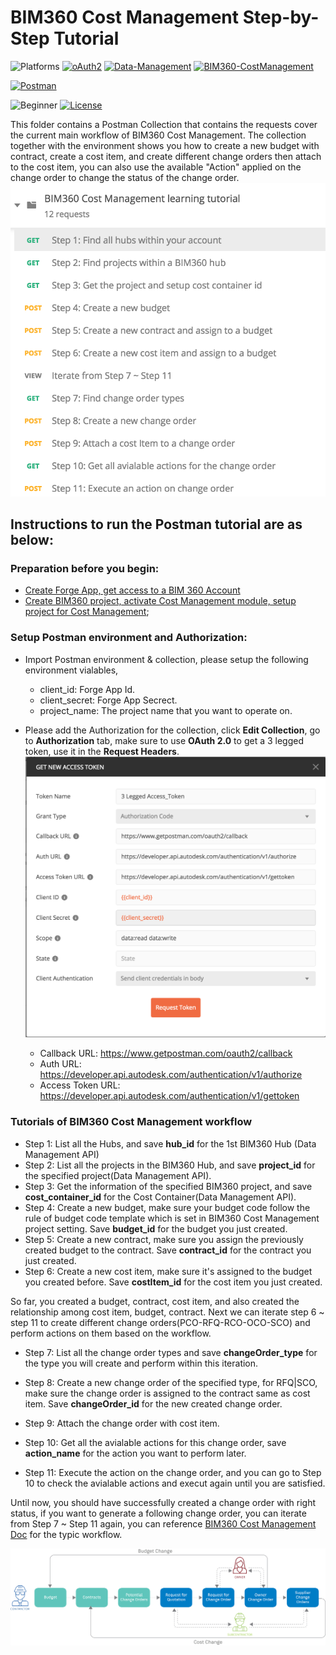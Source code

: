 # BIM360 Cost Management Step-by-Step Tutorial

![Platforms](https://img.shields.io/badge/Web-Windows|MacOS-lightgray.svg)
[![oAuth2](https://img.shields.io/badge/Authentication-v1-green.svg)](http://developer.autodesk.com/)
[![Data-Management](https://img.shields.io/badge/Data%20Management-v2-green.svg)](http://developer.autodesk.com/)
[![BIM360-CostManagement](https://img.shields.io/badge/BIM360%20Cost%20Management-v1-green.svg)](http://developer.autodesk.com/)

[![Postman](https://img.shields.io/badge/Postman-v7-orange.svg)](https://www.getpostman.com/)

![Beginner](https://img.shields.io/badge/Level-Beginner-green.svg)
[![License](https://img.shields.io/:license-MIT-blue.svg)](http://opensource.org/licenses/MIT)

This folder contains a Postman Collection that contains the requests cover the current main workflow of BIM360 Cost Management. The collection together with the environment shows you how to create a new budget with contract, create a cost item, and create different change orders then attach to the cost item, you can also use the available "Action" applied on the change order to change the status of the change order.
![Collection](Img/collection.png)


## Instructions to run the Postman tutorial are as below:

### Preparation before you begin:
- [Create Forge App, get access to a BIM 360 Account](https://forge.autodesk.com/en/docs/bim360/v1/tutorials/getting-started/get-access-to-account/)
- [Create BIM360 project, activate Cost Management module, setup project for Cost Management](https://help.autodesk.com/view/BIM360D/ENU/?guid=BIM360D_Cost_Management_getting_started_with_cost_management_html);

### Setup Postman environment and Authorization:
- Import Postman environment & collection, please setup the following environment vialables, 
    - client_id:     Forge App Id.
    - client_secret: Forge App Secrect. 
    - project_name:  The project name that you want to operate on.

- Please add the Authorization for the collection, click **Edit Collection**, go to **Authorization** tab, make sure to use **OAuth 2.0** to get a 3 legged token, use it in the **Request Headers**.
![3leggedToken](Img/3leggedToken.png)
    - Callback URL: https://www.getpostman.com/oauth2/callback
    - Auth URL: https://developer.api.autodesk.com/authentication/v1/authorize 
    - Access Token URL: https://developer.api.autodesk.com/authentication/v1/gettoken

### Tutorials of BIM360 Cost Management workflow
- Step 1: List all the Hubs, and save **hub_id** for the 1st BIM360 Hub (Data Management API)
- Step 2: List all the projects in the BIM360 Hub, and save **project_id** for the specified project(Data Management API).
- Step 3: Get the information of the specified BIM360 project, and save **cost_container_id** for the Cost Container(Data Management API).
- Step 4: Create a new budget, make sure your budget code follow the rule of budget code template which is set in BIM360 Cost Management project setting. Save **budget_id** for the budget you just created.
- Step 5: Create a new contract, make sure you assign the previously created budget to the contract. Save **contract_id** for the contract you just created.
- Step 6: Create a new cost item, make sure it's assigned to the budget you created before. Save **costItem_id** for the cost item you just created.


So far, you created a budget, contract, cost item, and also created the relationship among cost item, budget, contract. Next we can iterate step 6 ~ step 11 to create different change orders(PCO-RFQ-RCO-OCO-SCO) and perform actions on them based on the workflow.

- Step 7: List all the change order types and save **changeOrder_type** for the type you will create and perform within this iteration.

- Step 8: Create a new change order of the specified type, for RFQ|SCO, make sure the change order is assigned to the contract same as cost item. Save **changeOrder_id** for the new created change order.

- Step 9: Attach the change order with cost item.

- Step 10: Get all the avialable actions for this change order, save **action_name** for the action you want to perform later.

- Step 11: Execute the action on the change order, and you can go to Step 10 to check the avialable actions and execut again until you are satisfied. 

Until now, you should have successfully created a change order with right status, if you want to generate a following change order, you can iterate from Step 7 ~ Step 11 again, you can reference [BIM360 Cost Management Doc](http://help.autodesk.com/view/BIM360D/ENU/?guid=BIM360D_Cost_Management_change_orders_html) for the typic workflow.

![typical financial workflow](Img/cm-workflowphase.png)
